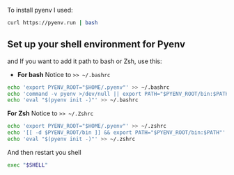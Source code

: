 
To install pyenv I used:
```bash
curl https://pyenv.run | bash
```


## Set up your shell environment for Pyenv

and If you want to add it path to bash or Zsh, use this:

- **For bash**
Notice to `>> ~/.bashrc`
```bash
echo 'export PYENV_ROOT="$HOME/.pyenv"' >> ~/.bashrc
echo 'command -v pyenv >/dev/null || export PATH="$PYENV_ROOT/bin:$PATH"' >> ~/.bashrc
echo 'eval "$(pyenv init -)"' >> ~/.bashrc
```

**For Zsh**
Notice to `>> ~/.Zshrc`
```bash
echo 'export PYENV_ROOT="$HOME/.pyenv"' >> ~/.zshrc
echo '[[ -d $PYENV_ROOT/bin ]] && export PATH="$PYENV_ROOT/bin:$PATH"' >> ~/.zshrc
echo 'eval "$(pyenv init -)"' >> ~/.zshrc
```

And then restart you shell

```bash
exec "$SHELL"
```
